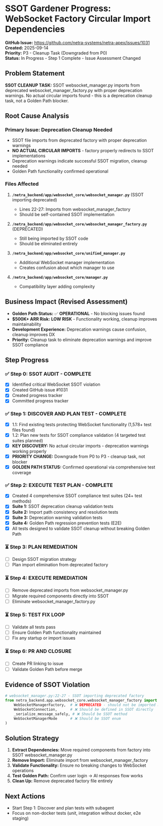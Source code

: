 # SSOT Gardener Progress: WebSocket Factory Circular Import Dependencies

**GitHub Issue:** https://github.com/netra-systems/netra-apex/issues/1031  
**Created:** 2025-09-14  
**Priority:** P3 - Cleanup Task (Downgraded from P0)  
**Status:** In Progress - Step 1 Complete - Issue Assessment Changed

## Problem Statement

**SSOT CLEANUP TASK:** SSOT websocket_manager.py imports from deprecated websocket_manager_factory.py with proper deprecation warnings. No actual circular imports found - this is a deprecation cleanup task, not a Golden Path blocker.

## Root Cause Analysis

### Primary Issue: Deprecation Cleanup Needed
- SSOT file imports from deprecated factory with proper deprecation warnings
- **NO ACTUAL CIRCULAR IMPORTS** - factory properly redirects to SSOT implementations
- Deprecation warnings indicate successful SSOT migration, cleanup needed
- Golden Path functionality confirmed operational

### Files Affected
1. **`/netra_backend/app/websocket_core/websocket_manager.py`** (SSOT importing deprecated)
   - Lines 22-27: Imports from websocket_manager_factory 
   - Should be self-contained SSOT implementation
   
2. **`/netra_backend/app/websocket_core/websocket_manager_factory.py`** (DEPRECATED)
   - Still being imported by SSOT code
   - Should be eliminated entirely
   
3. **`/netra_backend/app/websocket_core/unified_manager.py`** 
   - Additional WebSocket manager implementation
   - Creates confusion about which manager to use
   
4. **`/netra_backend/app/websocket_core/manager.py`**
   - Compatibility layer adding complexity

## Business Impact (Revised Assessment)
- **Golden Path Status:** ✅ **OPERATIONAL** - No blocking issues found
- **$500K+ ARR Risk:** **LOW RISK** - Functionality working, cleanup improves maintainability
- **Development Experience:** Deprecation warnings cause confusion, cleanup improves DX
- **Priority:** Cleanup task to eliminate deprecation warnings and improve SSOT compliance

## Step Progress

### ✅ Step 0: SSOT AUDIT - COMPLETE
- [x] Identified critical WebSocket SSOT violation
- [x] Created GitHub issue #1031
- [x] Created progress tracker
- [x] Committed progress tracker

### ✅ Step 1: DISCOVER AND PLAN TEST - COMPLETE
- [x] 1.1: Find existing tests protecting WebSocket functionality (1,578+ test files found)
- [x] 1.2: Plan new tests for SSOT compliance validation (4 targeted test suites planned)
- [x] **KEY DISCOVERY:** No actual circular imports - deprecation warnings working properly
- [x] **PRIORITY CHANGE:** Downgrade from P0 to P3 - cleanup task, not blocker
- [x] **GOLDEN PATH STATUS:** Confirmed operational via comprehensive test coverage

### ✅ Step 2: EXECUTE TEST PLAN - COMPLETE
- [x] Created 4 comprehensive SSOT compliance test suites (24+ test methods)
- [x] **Suite 1:** SSOT deprecation cleanup validation tests
- [x] **Suite 2:** Import path consistency and resolution tests  
- [x] **Suite 3:** Deprecation warning validation tests
- [x] **Suite 4:** Golden Path regression prevention tests (E2E)
- [x] All tests designed to validate SSOT cleanup without breaking Golden Path

### ⏳ Step 3: PLAN REMEDIATION
- [ ] Design SSOT migration strategy
- [ ] Plan import elimination from deprecated factory

### ⏳ Step 4: EXECUTE REMEDIATION
- [ ] Remove deprecated imports from websocket_manager.py
- [ ] Migrate required components directly into SSOT
- [ ] Eliminate websocket_manager_factory.py

### ⏳ Step 5: TEST FIX LOOP
- [ ] Validate all tests pass
- [ ] Ensure Golden Path functionality maintained
- [ ] Fix any startup or import issues

### ⏳ Step 6: PR AND CLOSURE
- [ ] Create PR linking to issue
- [ ] Validate Golden Path before merge

## Evidence of SSOT Violation

```python
# websocket_manager.py:22-27 - SSOT importing deprecated factory
from netra_backend.app.websocket_core.websocket_manager_factory import (
    WebSocketManagerFactory,  # ❌ DEPRECATED - should not be imported by SSOT
    WebSocketConnection,      # ❌ Should be defined in SSOT directly  
    _serialize_message_safely, # ❌ Should be SSOT method
    WebSocketManagerMode      # ❌ Should be SSOT enum
)
```

## Solution Strategy
1. **Extract Dependencies:** Move required components from factory into SSOT websocket_manager.py
2. **Remove Import:** Eliminate import from websocket_manager_factory
3. **Validate Functionality:** Ensure no breaking changes to WebSocket operations
4. **Test Golden Path:** Confirm user login → AI responses flow works
5. **Clean Up:** Remove deprecated factory file entirely

## Next Actions
- Start Step 1: Discover and plan tests with subagent
- Focus on non-docker tests (unit, integration without docker, e2e staging)